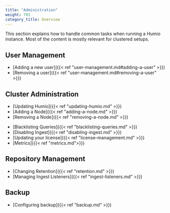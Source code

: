 ```yaml
---
title: "Administration"
weight: 701
category_title: Overview
---
```


This section explains how to handle common tasks when running a Humio instance.
Most of the content is mostly relevant for clustered setups.

## User Management

- [Adding a new user]({{< ref "user-management.md#adding-a-user" >}})
- [Removing a user]({{< ref "user-management.md#removing-a-user" >}})

## Cluster Administration

- [Updating Humio]({{< ref "updating-humio.md" >}})
- [Adding a Node]({{< ref "adding-a-node.md" >}})
- [Removing a Node]({{< ref "removing-a-node.md" >}})
<!--TODO: - [Managing Replication](…) -->
- [Blacklisting Queries]({{< ref "blacklisting-queries.md" >}})
- [Disabling Ingest]({{< ref "disabling-ingest.md" >}})
- [Updating your license]({{< ref "license-management.md" >}})
- [Metrics]({{< ref "metrics.md">}})

## Repository Management

- [Changing Retention]({{< ref "retention.md" >}})
- [Managing Ingest Listeners]({{< ref "ingest-listeners.md" >}})

## Backup

- [Configuring backup]({{< ref "backup.md" >}})
